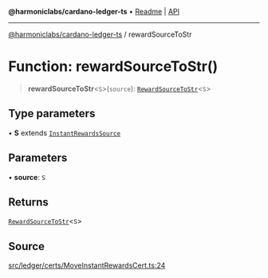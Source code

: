 **@harmoniclabs/cardano-ledger-ts** • [Readme](../Introduction) \| [API](../globals)

***

[@harmoniclabs/cardano-ledger-ts](../Introduction) / rewardSourceToStr

# Function: rewardSourceToStr()

> **rewardSourceToStr**\<`S`\>(`source`): [`RewardSourceToStr`](../type-aliases/RewardSourceToStr)\<`S`\>

## Type parameters

• **S** extends [`InstantRewardsSource`](../enumerations/InstantRewardsSource)

## Parameters

• **source**: `S`

## Returns

[`RewardSourceToStr`](../type-aliases/RewardSourceToStr)\<`S`\>

## Source

[src/ledger/certs/MoveInstantRewardsCert.ts:24](https://github.com/HarmonicLabs/cardano-ledger-ts/blob/d1659b0/src/ledger/certs/MoveInstantRewardsCert.ts#L24)

